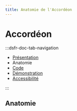 ```yaml
---
title: Anatomie de l'Accordéon
---
```


# Accordéon

:::dsfr-doc-tab-navigation
- [Présentation](../index.md)
- Anatomie
- [Code](../code/index.md)
- [Démonstration](../storybook/index.md)
- [Accessibilité](../accessibility/index.md)

:::


## Anatomie
